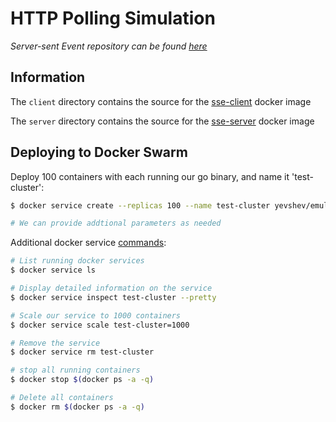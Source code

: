 # HTTP Polling Simulation
*Server-sent Event repository can be found [here](https://github.com/yevshev/server-sent)*

## Information
The `client` directory contains the source for the [sse-client](https://hub.docker.com/repository/docker/yevshev/sse-client) docker image 

The `server` directory contains the source for the [sse-server](https://hub.docker.com/repository/docker/yevshev/sse-server) docker image

## Deploying to Docker Swarm
Deploy 100 containers with each running our go binary, and name it 'test-cluster':

```sh
$ docker service create --replicas 100 --name test-cluster yevshev/emulator-push

# We can provide addtional parameters as needed
```
Additional docker service [commands](https://docs.docker.com/engine/reference/commandline/service/
):
```sh
# List running docker services
$ docker service ls

# Display detailed information on the service
$ docker service inspect test-cluster --pretty

# Scale our service to 1000 containers
$ docker service scale test-cluster=1000

# Remove the service
$ docker service rm test-cluster

# stop all running containers
$ docker stop $(docker ps -a -q)

# Delete all containers
$ docker rm $(docker ps -a -q)
```
